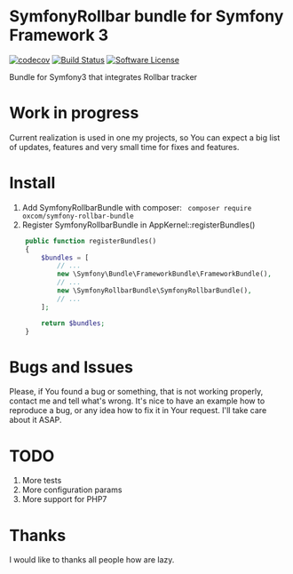 # SymfonyRollbar bundle for Symfony Framework 3
[![codecov](https://codecov.io/gh/OxCom/symfony3-rollbar-bundle/branch/master/graph/badge.svg)](https://codecov.io/gh/OxCom/symfony3-rollbar-bundle)
[![Build Status](https://travis-ci.org/OxCom/symfony3-rollbar-bundle.svg?branch=master)](https://travis-ci.org/OxCom/symfony3-rollbar-bundle)
[![Software License](https://img.shields.io/badge/license-MIT-brightgreen.svg?style=flat-square)](LICENSE)

Bundle for Symfony3 that integrates Rollbar tracker

# Work in progress
Current realization is used in one my projects, so You can expect a big list of updates, features and very small time for fixes and features.

# Install
1. Add SymfonyRollbarBundle with composer: ``` composer require oxcom/symfony-rollbar-bundle```
2. Register SymfonyRollbarBundle in AppKernel::registerBundles()
```php
    public function registerBundles()
    {
        $bundles = [
            // ...
            new \Symfony\Bundle\FrameworkBundle\FrameworkBundle(),
            // ...
            new \SymfonyRollbarBundle\SymfonyRollbarBundle(),
            // ...
        ];

        return $bundles;
    }
```

# Bugs and Issues
Please, if You found a bug or something, that is not working properly, contact me and tell what's wrong. It's nice to have an example how to reproduce a bug, or any idea how to fix it in Your request. I'll take care about it ASAP.

# TODO
1. More tests
2. More configuration params
3. More support for PHP7

# Thanks
I would like to thanks all people how are lazy.
